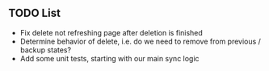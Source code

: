 ## TODO List

* Fix delete not refreshing page after deletion is finished
* Determine behavior of delete, i.e. do we need to remove from previous / backup states?
* Add some unit tests, starting with our main sync logic
